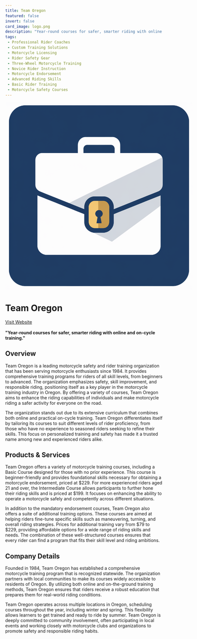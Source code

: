 ```yaml
---
title: Team Oregon
featured: false
invert: false
card_image: logo.png
description: "Year-round courses for safer, smarter riding with online and on-cycle training."
tags: 
 - Professional Rider Coaches
 - Custom Training Solutions
 - Motorcycle Licensing
 - Rider Safety Gear
 - Three-Wheel Motorcycle Training
 - Novice Rider Instruction
 - Motorcycle Endorsement
 - Advanced Riding Skills
 - Basic Rider Training
 - Motorcycle Safety Courses
---
```


<div align="center">
<a href="https://team-oregon.org/">
<img src="logo.png" alt="Logo" style="min-width: 200px; max-width: 600px; height: auto;" >
</a>
</div>

# Team Oregon
<a href="https://team-oregon.org/">Visit Website</a>
<br>
<br>
**"Year-round courses for safer, smarter riding with online and on-cycle training."**

## Overview
Team Oregon is a leading motorcycle safety and rider training organization that has been serving motorcycle enthusiasts since 1984. It provides comprehensive training programs for riders of all skill levels, from beginners to advanced. The organization emphasizes safety, skill improvement, and responsible riding, positioning itself as a key player in the motorcycle training industry in Oregon. By offering a variety of courses, Team Oregon aims to enhance the riding capabilities of individuals and make motorcycle riding a safer activity for everyone on the road.

The organization stands out due to its extensive curriculum that combines both online and practical on-cycle training. Team Oregon differentiates itself by tailoring its courses to suit different levels of rider proficiency, from those who have no experience to seasoned riders seeking to refine their skills. This focus on personalized training and safety has made it a trusted name among new and experienced riders alike.
## Products & Services 
Team Oregon offers a variety of motorcycle training courses, including a Basic Course designed for those with no prior experience. This course is beginner-friendly and provides foundational skills necessary for obtaining a motorcycle endorsement, priced at $229. For more experienced riders aged 21 and over, the Intermediate Course allows participants to further hone their riding skills and is priced at $199. It focuses on enhancing the ability to operate a motorcycle safely and competently across different situations.

In addition to the mandatory endorsement courses, Team Oregon also offers a suite of additional training options. These courses are aimed at helping riders fine-tune specific skills such as maneuvering, turning, and overall riding strategies. Prices for additional training vary from $79 to $229, providing affordable options for a wide range of riding skills and needs. The combination of these well-structured courses ensures that every rider can find a program that fits their skill level and riding ambitions.
## Company Details 
Founded in 1984, Team Oregon has established a comprehensive motorcycle training program that is recognized statewide. The organization partners with local communities to make its courses widely accessible to residents of Oregon. By utilizing both online and on-the-ground training methods, Team Oregon ensures that riders receive a robust education that prepares them for real-world riding conditions.

Team Oregon operates across multiple locations in Oregon, scheduling courses throughout the year, including winter and spring. This flexibility allows learners to get trained and ready to ride by summer. Team Oregon is deeply committed to community involvement, often participating in local events and working closely with motorcycle clubs and organizations to promote safety and responsible riding habits.

